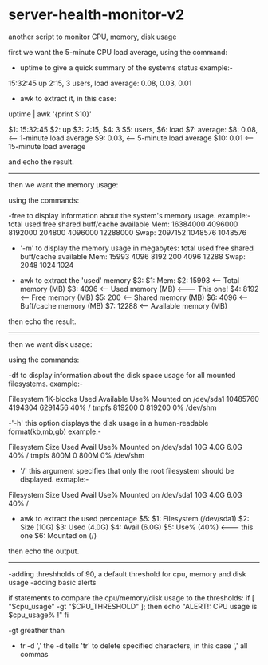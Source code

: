 # server-health-monitor-v2
another script to monitor CPU, memory, disk usage

first we want the 5-minute CPU load average, using the command:

- uptime
to give a quick summary of the systems status 
example:- 

15:32:45 up  2:15,  3 users,  load average: 0.08, 0.03, 0.01 


- awk 
to extract it, in this case:

uptime | awk '{print $10}'

$1: 15:32:45
$2: up
$3: 2:15,
$4: 3
$5: users,
$6: load
$7: average:
$8: 0.08,    <-- 1-minute load average
$9: 0.03,    <-- 5-minute load average
$10: 0.01    <-- 15-minute load average

and echo the result.

----------------------------------------------------------------------
then we want the memory usage:

using the commands:

-free
to display information about the system's memory usage.
example:-
              total        used        free      shared  buff/cache   available
Mem:        16384000     4096000     8192000      204800     4096000    12288000
Swap:       2097152      1048576     1048576

- '-m'
to display the memory usage in megabytes:
          total        used        free      shared  buff/cache   available
Mem:          15993        4096        8192         200        4096       12288
Swap:          2048        1024        1024

- awk
to extract the 'used' memory $3:
$1: Mem:
$2: 15993    <-- Total memory (MB)
$3: 4096     <-- Used memory (MB)   <--- This one!
$4: 8192     <-- Free memory (MB)
$5: 200      <-- Shared memory (MB)
$6: 4096     <-- Buff/cache memory (MB)
$7: 12288    <-- Available memory (MB) 


then echo the result.


-----------------------------------------------------------------------------
then we want disk usage:

using the commands: 

-df 
to display information about the disk space usage for all mounted filesystems.
example:-

Filesystem     1K-blocks    Used Available Use% Mounted on
/dev/sda1       10485760 4194304   6291456  40% /
tmpfs             819200       0    819200   0% /dev/shm


-'-h' 
this option displays the disk usage in a human-readable format(kb,mb,gb)
example:-

Filesystem      Size  Used Avail Use% Mounted on
/dev/sda1        10G  4.0G  6.0G  40% /
tmpfs           800M     0  800M   0% /dev/shm

- '/'
this argument specifies that only the root filesystem should be displayed.
exmaple:-

Filesystem      Size  Used Avail Use% Mounted on
/dev/sda1        10G  4.0G  6.0G  40% /


- awk
to extract the used percentage $5:
$1: Filesystem  (/dev/sda1)
$2: Size        (10G)
$3: Used        (4.0G)
$4: Avail       (6.0G)
$5: Use%        (40%) <--- this one
$6: Mounted on  (/)


then echo the output.

---------------------------------------------------------------
-adding threshholds of 90, a default threshold for cpu, memory and disk usage
-adding basic alerts

if statements to compare the cpu/memory/disk usage to the thresholds:
if [ "$cpu_usage" -gt "$CPU_THRESHOLD" ]; then
	echo "ALERT!: CPU usage is $cpu_usage% !"
fi

-gt 
greather than


- tr -d ','
the -d tells 'tr' to delete specified characters, in this case ',' all commas
